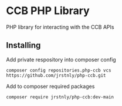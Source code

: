 # CCB PHP Library

PHP library for interacting with the CCB APIs


## Installing

Add private respository into composer config
```
composer config repositories.php-ccb vcs https://github.com/jrstnly/php-ccb.git
```

Add to composer required packages
```
composer require jrstnly/php-ccb:dev-main
```
